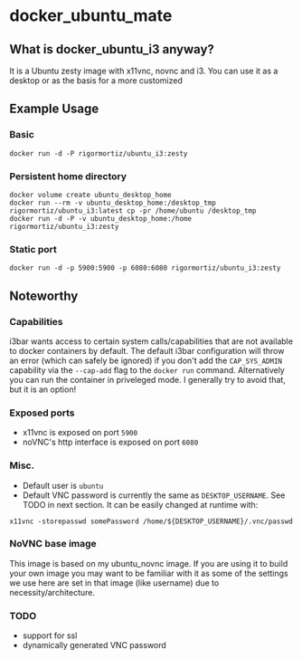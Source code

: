 # docker_ubuntu_mate

## What is docker_ubuntu_i3 anyway?

It is a Ubuntu zesty image with x11vnc, novnc and i3. You can use it as a desktop or as the basis for a more customized

## Example Usage

### Basic

```
docker run -d -P rigormortiz/ubuntu_i3:zesty
```

### Persistent home directory

```
docker volume create ubuntu_desktop_home
docker run --rm -v ubuntu_desktop_home:/desktop_tmp rigormortiz/ubuntu_i3:latest cp -pr /home/ubuntu /desktop_tmp
docker run -d -P -v ubuntu_desktop_home:/home rigormortiz/ubuntu_i3:zesty
```
### Static port

```
docker run -d -p 5900:5900 -p 6080:6080 rigormortiz/ubuntu_i3:zesty
```

## Noteworthy

### Capabilities
i3bar wants access to certain system calls/capabilities that are not available to docker containers by default. The default i3bar configuration will throw an error (which can safely be ignored) if you don't add the `CAP_SYS_ADMIN` capability via the `--cap-add` flag to the `docker run` command. Alternatively you can run the container in priveleged mode. I generally try to avoid that, but it is an option!

### Exposed ports

- x11vnc is exposed on port `5900`
- noVNC's http interface is exposed on port `6080`

### Misc.
- Default user is `ubuntu`
- Default VNC password is currently the same as `DESKTOP_USERNAME`. See TODO in next section. It can be easily changed at runtime with:

```
x11vnc -storepasswd somePassword /home/${DESKTOP_USERNAME}/.vnc/passwd
```

### NoVNC base image
This image is based on my ubuntu_novnc image. If you are using it to build your own image you may want to be familiar with it as some of the settings we use here are set in that image (like username) due to necessity/architecture.

### TODO

- support for ssl
- dynamically generated VNC password
